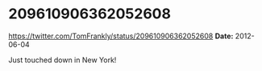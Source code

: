 # 209610906362052608
https://twitter.com/TomFrankly/status/209610906362052608
**Date:** 2012-06-04

Just touched down in New York!

